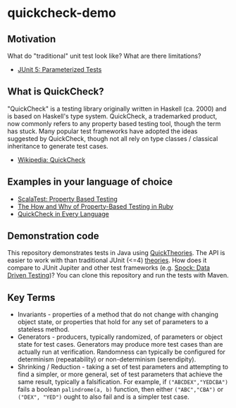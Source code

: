 # quickcheck-demo

## Motivation

What do "traditional" unit test look like? What are there limitations?

* [JUnit 5: Parameterized Tests](http://junit.org/junit5/docs/current/user-guide/#writing-tests-parameterized-tests)

## What is QuickCheck?

"QuickCheck" is a testing library originally written in Haskell (ca. 2000) and is based on Haskell's type system.
QuickCheck, a trademarked product, now commonly refers to any property based testing tool, though the term has stuck.
Many popular test frameworks have adopted the ideas suggested by QuickCheck, though not all rely on type classes / classical inheritance to generate test cases.

* [Wikipedia: QuickCheck](https://en.wikipedia.org/wiki/QuickCheck)

## Examples in your language of choice

* [ScalaTest: Property Based Testing](http://www.scalatest.org/user_guide/property_based_testing)
* [The How and Why of Property-Based Testing in Ruby](https://www.sitepoint.com/the-how-and-why-of-property-based-testing-in-ruby/)
* [QuickCheck in Every Language](http://hypothesis.works/articles/quickcheck-in-every-language/)

## Demonstration code

This repository demonstrates tests in Java using [QuickTheories](https://github.com/ncredinburgh/QuickTheories).
The API is easier to work with than traditional JUnit (<=4) [theories](http://junit.org/junit4/javadoc/4.12/org/junit/experimental/theories/Theories.html).
How does it compare to JUnit Jupiter and other test frameworks (e.g. [Spock: Data Driven Testing](http://spockframework.org/spock/docs/1.0/data_driven_testing.html))?
You can clone this repository and run the tests with Maven.

## Key Terms

* Invariants - properties of a method that do not change with changing object state, or properties that hold for any set of parameters to a stateless method.
* Generators - producers, typically randomized, of parameters or object state for test cases. Generators may produce more test cases than are actually run at verification. Randomness can typically be configured for determinism (repeatability) or non-determinism (serendipity).
* Shrinking / Reduction - taking a set of test parameters and attempting to find a simpler, or more general, set of test parameters that achieve the same result, typically a falsification. For example, if `("ABCDEX","YEDCBA")` fails a boolean `palindrome(a, b)` function, then either `("ABC","CBA")` or `("DEX", "YED")` ought to also fail and is a simpler test case.
